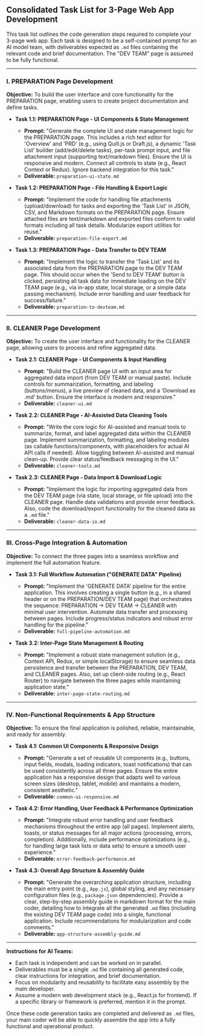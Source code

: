 
## Consolidated Task List for 3-Page Web App Development

This task list outlines the code generation steps required to complete your 3-page web app. Each task is designed to be a self-contained prompt for an AI model team, with deliverables expected as `.md` files containing the relevant code and brief documentation. The "DEV TEAM" page is assumed to be fully functional.

---

### **I. PREPARATION Page Development**

**Objective:** To build the user interface and core functionality for the PREPARATION page, enabling users to create project documentation and define tasks.

*   **Task 1.1: PREPARATION Page - UI Components & State Management**
    *   **Prompt:** "Generate the complete UI and state management logic for the PREPARATION page. This includes a rich text editor for 'Overview' and 'PRD' (e.g., using Quill.js or Draft.js), a dynamic 'Task List' builder (add/edit/delete tasks), per-task prompt input, and file attachment input (supporting text/markdown files). Ensure the UI is responsive and modern. Connect all controls to state (e.g., React Context or Redux). Ignore backend integration for this task."
    *   **Deliverable:** `preparation-ui-state.md`

*   **Task 1.2: PREPARATION Page - File Handling & Export Logic**
    *   **Prompt:** "Implement the code for handling file attachments (upload/download) for tasks and exporting the 'Task List' in JSON, CSV, and Markdown formats on the PREPARATION page. Ensure attached files are text/markdown and exported files conform to valid formats including all task details. Modularize export utilities for reuse."
    *   **Deliverable:** `preparation-file-export.md`

*   **Task 1.3: PREPARATION Page - Data Transfer to DEV TEAM**
    *   **Prompt:** "Implement the logic to transfer the 'Task List' and its associated data from the PREPARATION page to the DEV TEAM page. This should occur when the 'Send to DEV TEAM' button is clicked, persisting all task data for immediate loading on the DEV TEAM page (e.g., via in-app state, local storage, or a simple data passing mechanism). Include error handling and user feedback for success/failure."
    *   **Deliverable:** `preparation-to-devteam.md`

---

### **II. CLEANER Page Development**

**Objective:** To create the user interface and functionality for the CLEANER page, allowing users to process and refine aggregated data.

*   **Task 2.1: CLEANER Page - UI Components & Input Handling**
    *   **Prompt:** "Build the CLEANER page UI with an input area for aggregated data import (from DEV TEAM or manual paste). Include controls for summarization, formatting, and labeling (buttons/menus), a live preview of cleaned data, and a 'Download as .md' button. Ensure the interface is modern and responsive."
    *   **Deliverable:** `cleaner-ui.md`

*   **Task 2.2: CLEANER Page - AI-Assisted Data Cleaning Tools**
    *   **Prompt:** "Write the core logic for AI-assisted and manual tools to summarize, format, and label aggregated data within the CLEANER page. Implement summarization, formatting, and labeling modules (as callable functions/components, with placeholders for actual AI API calls if needed). Allow toggling between AI-assisted and manual clean-up. Provide clear status/feedback messaging in the UI."
    *   **Deliverable:** `cleaner-tools.md`

*   **Task 2.3: CLEANER Page - Data Import & Download Logic**
    *   **Prompt:** "Implement the logic for importing aggregated data from the DEV TEAM page (via state, local storage, or file upload) into the CLEANER page. Handle data validations and provide error feedback. Also, code the download/export functionality for the cleaned data as a `.md` file."
    *   **Deliverable:** `cleaner-data-io.md`

---

### **III. Cross-Page Integration & Automation**

**Objective:** To connect the three pages into a seamless workflow and implement the full automation feature.

*   **Task 3.1: Full Workflow Automation ("GENERATE DATA" Pipeline)**
    *   **Prompt:** "Implement the 'GENERATE DATA' pipeline for the entire application. This involves creating a single button (e.g., in a shared header or on the PREPARATION/DEV TEAM page) that orchestrates the sequence: PREPARATION → DEV TEAM → CLEANER with minimal user intervention. Automate data transfer and processing between pages. Include progress/status indicators and robust error handling for the pipeline."
    *   **Deliverable:** `full-pipeline-automation.md`

*   **Task 3.2: Inter-Page State Management & Routing**
    *   **Prompt:** "Implement a robust state management solution (e.g., Context API, Redux, or simple localStorage) to ensure seamless data persistence and transfer between the PREPARATION, DEV TEAM, and CLEANER pages. Also, set up client-side routing (e.g., React Router) to navigate between the three pages while maintaining application state."
    *   **Deliverable:** `inter-page-state-routing.md`

---

### **IV. Non-Functional Requirements & App Structure**

**Objective:** To ensure the final application is polished, reliable, maintainable, and ready for assembly.

*   **Task 4.1: Common UI Components & Responsive Design**
    *   **Prompt:** "Generate a set of reusable UI components (e.g., buttons, input fields, modals, loading indicators, toast notifications) that can be used consistently across all three pages. Ensure the entire application has a responsive design that adapts well to various screen sizes (desktop, tablet, mobile) and maintains a modern, consistent aesthetic."
    *   **Deliverable:** `common-ui-responsive.md`

*   **Task 4.2: Error Handling, User Feedback & Performance Optimization**
    *   **Prompt:** "Integrate robust error handling and user feedback mechanisms throughout the entire app (all pages). Implement alerts, toasts, or status messages for all major actions (processing, errors, completion). Additionally, include performance optimizations (e.g., for handling large task lists or data sets) to ensure a smooth user experience."
    *   **Deliverable:** `error-feedback-performance.md`

*   **Task 4.3: Overall App Structure & Assembly Guide**
    *   **Prompt:** "Generate the overarching application structure, including the main entry point (e.g., `App.js`), global styling, and any necessary configuration files (e.g., `package.json` dependencies). Provide a clear, step-by-step assembly guide in markdown format for the main coder, detailing how to integrate all the generated `.md` files (including the existing DEV TEAM page code) into a single, functional application. Include recommendations for modularization and code comments."
    *   **Deliverable:** `app-structure-assembly-guide.md`

---

**Instructions for AI Teams:**
*   Each task is independent and can be worked on in parallel.
*   Deliverables must be a single `.md` file containing all generated code, clear instructions for integration, and brief documentation.
*   Focus on modularity and reusability to facilitate easy assembly by the main developer.
*   Assume a modern web development stack (e.g., React.js for frontend). If a specific library or framework is preferred, mention it in the prompt.

Once these code generation tasks are completed and delivered as `.md` files, your main coder will be able to quickly assemble the app into a fully functional and operational product.
